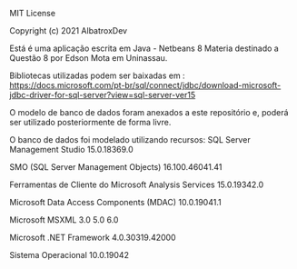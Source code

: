 MIT License

Copyright (c) 2021 AlbatroxDev

Está é uma aplicação escrita em Java - Netbeans 8
Materia destinado a Questão 8 por Edson Mota em Uninassau.

Bibliotecas utilizadas podem ser baixadas em : 
												https://docs.microsoft.com/pt-br/sql/connect/jdbc/download-microsoft-jdbc-driver-for-sql-server?view=sql-server-ver15
												
												
O modelo de banco de dados foram anexados a este repositório e, poderá ser utilizado posteriormente de forma livre.

O banco de dados foi modelado utilizando recursos: 
SQL Server Management Studio						15.0.18369.0

SMO (SQL Server Management Objects)						16.100.46041.41

Ferramentas de Cliente do Microsoft Analysis Services						15.0.19342.0

Microsoft Data Access Components (MDAC)						10.0.19041.1

Microsoft MSXML						3.0 5.0 6.0 

Microsoft .NET Framework						4.0.30319.42000

Sistema Operacional						10.0.19042
													


